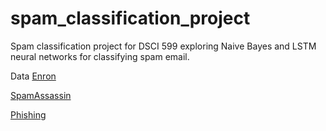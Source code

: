 # spam_classification_project
Spam classification project for DSCI 599 exploring Naive Bayes and LSTM neural networks for classifying spam email. 

Data
[Enron](http://nlp.cs.aueb.gr/software_and_datasets/Enron-Spam/index.html)

[SpamAssassin](https://spamassassin.apache.org/old/publiccorpus/)

[Phishing](https://www.kaggle.com/datasets/subhajournal/phishingemails)
